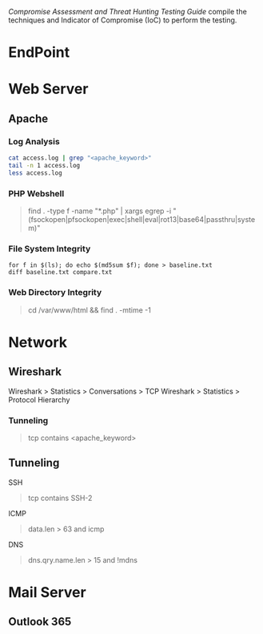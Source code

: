 *Compromise Assessment and Threat Hunting Testing Guide* compile the techniques and Indicator of Compromise (IoC) to perform the testing.  
# EndPoint


# Web Server
## Apache
###  Log Analysis
```bash
cat access.log | grep "<apache_keyword>"
tail -n 1 access.log 
less access.log
```

### PHP Webshell
> find . -type f -name "*.php" | xargs egrep -i "(fsockopen|pfsockopen|exec|shell|eval|rot13|base64|passthru|system)"

### File System Integrity
```
for f in $(ls); do echo $(md5sum $f); done > baseline.txt
diff baseline.txt compare.txt
```
### Web Directory Integrity
> cd /var/www/html && find . -mtime -1

# Network
## Wireshark

Wireshark > Statistics > Conversations > TCP
Wireshark > Statistics > Protocol Hierarchy

### Tunneling
> tcp contains <apache_keyword>

## Tunneling
SSH
> tcp contains SSH-2

ICMP
> data.len > 63 and icmp

DNS
> dns.qry.name.len > 15 and !mdns

# Mail Server
## Outlook 365

